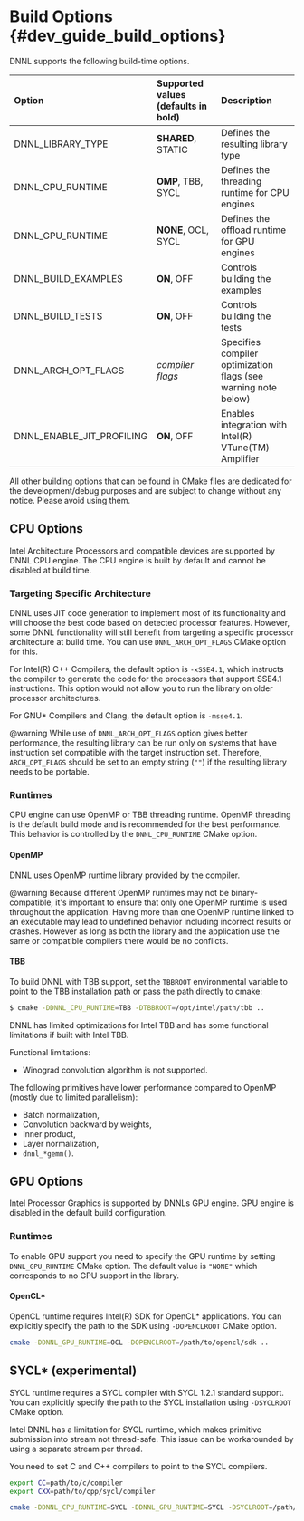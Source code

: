 Build Options {#dev_guide_build_options}
====================================

DNNL supports the following build-time options.

| Option                      | Supported values (defaults in bold)  | Description
| :---                        | :---                                 | :---
| DNNL_LIBRARY_TYPE         | **SHARED**, STATIC                   | Defines the resulting library type
| DNNL_CPU_RUNTIME          | **OMP**, TBB, SYCL                   | Defines the threading runtime for CPU engines
| DNNL_GPU_RUNTIME          | **NONE**, OCL, SYCL                  | Defines the offload runtime for GPU engines
| DNNL_BUILD_EXAMPLES       | **ON**, OFF                          | Controls building the examples
| DNNL_BUILD_TESTS          | **ON**, OFF                          | Controls building the tests
| DNNL_ARCH_OPT_FLAGS       | *compiler flags*                     | Specifies compiler optimization flags (see warning note below)
| DNNL_ENABLE_JIT_PROFILING | **ON**, OFF                          | Enables integration with Intel(R) VTune(TM) Amplifier

All other building options that can be found in CMake files are dedicated for
the development/debug purposes and are subject to change without any notice.
Please avoid using them.

## CPU Options
Intel Architecture Processors and compatible devices are supported by
DNNL CPU engine. The CPU engine is built by default and cannot
be disabled at build time.

### Targeting Specific Architecture
DNNL uses JIT code generation to implement most of its functionality
and will choose the best code based on detected processor features. However,
some DNNL functionality will still benefit from targeting a specific
processor architecture at build time. You can use `DNNL_ARCH_OPT_FLAGS` CMake
option for this.

For Intel(R) C++ Compilers, the default option is `-xSSE4.1`, which instructs
the compiler to generate the code for the processors that support SSE4.1
instructions. This option would not allow you to run the library on
older processor architectures.

For GNU\* Compilers and Clang, the default option is `-msse4.1`.

@warning
While use of `DNNL_ARCH_OPT_FLAGS` option gives better performance, the
resulting library can be run only on systems that have instruction set
compatible with the target instruction set. Therefore, `ARCH_OPT_FLAGS`
should be set to an empty string (`""`) if the resulting library needs to be
portable.

### Runtimes
CPU engine can use OpenMP or TBB threading runtime. OpenMP threading
is the default build mode and is recommended for the best performance. 
This behavior is controlled by the `DNNL_CPU_RUNTIME` CMake option.

#### OpenMP
DNNL uses OpenMP runtime library provided by the compiler.

@warning
Because different OpenMP runtimes may not be binary-compatible, it's important
to ensure that only one OpenMP runtime is used throughout the application.
Having more than one OpenMP runtime linked to an executable may lead to
undefined behavior including incorrect results or crashes. However as long as
both the library and the application use the same or compatible compilers there
would be no conflicts.

#### TBB
To build DNNL with TBB support, set the `TBBROOT` environmental
variable to point to the TBB installation path or pass the path directly to
cmake:

~~~sh
$ cmake -DDNNL_CPU_RUNTIME=TBB -DTBBROOT=/opt/intel/path/tbb ..
~~~

DNNL has limited optimizations for Intel TBB and has some functional
limitations if built with Intel TBB.

Functional limitations:
* Winograd convolution algorithm is not supported.

The following primitives have lower performance compared to OpenMP (mostly due
to limited parallelism):
* Batch normalization,
* Convolution backward by weights,
* Inner product,
* Layer normalization,
* `dnnl_*gemm()`.

## GPU Options
Intel Processor Graphics is supported by DNNLs GPU engine. GPU engine
is disabled in the default build configuration. 

### Runtimes
To enable GPU support you need to specify the GPU runtime by setting
`DNNL_GPU_RUNTIME` CMake option. The default value is `"NONE"` which
corresponds to no GPU support in the library.

#### OpenCL\*
OpenCL runtime requires Intel(R) SDK for OpenCL\* applications. You can
explicitly specify the path to the SDK using `-DOPENCLROOT` CMake option.

~~~sh
cmake -DDNNL_GPU_RUNTIME=OCL -DOPENCLROOT=/path/to/opencl/sdk ..
~~~

## SYCL\* (experimental)
SYCL runtime requires a SYCL compiler with SYCL 1.2.1 standard support.  You
can explicitly specify the path to the SYCL installation using `-DSYCLROOT` CMake option.

Intel DNNL has a limitation for SYCL runtime, which makes primitive
submission into stream not thread-safe. This issue can be workarounded by using
a separate stream per thread.

You need to set C and C++ compilers to point to the SYCL compilers.

~~~sh
export CC=path/to/c/compiler
export CXX=path/to/cpp/sycl/compiler

cmake -DDNNL_CPU_RUNTIME=SYCL -DDNNL_GPU_RUNTIME=SYCL -DSYCLROOT=/path/to/sycl ..
~~~
